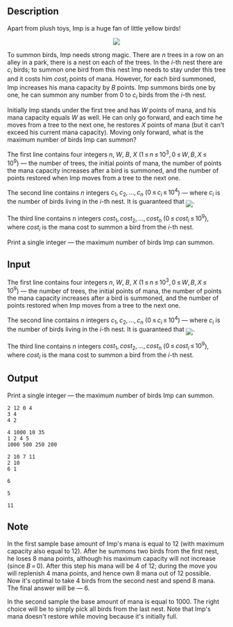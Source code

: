 ## Description

<div><p>Apart from plush toys, Imp is a huge fan of little yellow birds!</p><center> <img class="tex-graphics" src="file://fpb2Qf1f.png" style="max-width: 100.0%;max-height: 100.0%;"> </center><p>To summon birds, Imp needs strong magic. There are <span class="tex-span"><i>n</i></span> trees in a row on an alley in a park, there is a nest on each of the trees. In the <span class="tex-span"><i>i</i></span>-th nest there are <span class="tex-span"><i>c</i><sub class="lower-index"><i>i</i></sub></span> birds; to summon one bird from this nest Imp needs to stay under this tree and it costs him <span class="tex-span"><i>cost</i><sub class="lower-index"><i>i</i></sub></span> points of mana. However, for each bird summoned, Imp increases his mana capacity by <span class="tex-span"><i>B</i></span> points. Imp summons birds one by one, he can summon any number from <span class="tex-span">0</span> to <span class="tex-span"><i>c</i><sub class="lower-index"><i>i</i></sub></span> birds from the <span class="tex-span"><i>i</i></span>-th nest. </p><p>Initially Imp stands under the first tree and has <span class="tex-span"><i>W</i></span> points of mana, and his mana capacity equals <span class="tex-span"><i>W</i></span> as well. He can only go forward, and each time he moves from a tree to the next one, he restores <span class="tex-span"><i>X</i></span> points of mana (but it can't exceed his current mana capacity). Moving only forward, what is the maximum number of birds Imp can summon?</p></div><div class="input-specification"><p>The first line contains four integers <span class="tex-span"><i>n</i></span>, <span class="tex-span"><i>W</i></span>, <span class="tex-span"><i>B</i></span>, <span class="tex-span"><i>X</i></span> (<span class="tex-span">1 ≤ <i>n</i> ≤ 10<sup class="upper-index">3</sup>, 0 ≤ <i>W</i>, <i>B</i>, <i>X</i> ≤ 10<sup class="upper-index">9</sup></span>)&nbsp;— the number of trees, the initial points of mana, the number of points the mana capacity increases after a bird is summoned, and the number of points restored when Imp moves from a tree to the next one.</p><p>The second line contains <span class="tex-span"><i>n</i></span> integers <span class="tex-span"><i>c</i><sub class="lower-index">1</sub>, <i>c</i><sub class="lower-index">2</sub>, ..., <i>c</i><sub class="lower-index"><i>n</i></sub></span> (<span class="tex-span">0 ≤ <i>c</i><sub class="lower-index"><i>i</i></sub> ≤ 10<sup class="upper-index">4</sup></span>)&nbsp;— where <span class="tex-span"><i>c</i><sub class="lower-index"><i>i</i></sub></span> is the number of birds living in the <span class="tex-span"><i>i</i></span>-th nest. It is guaranteed that <img align="middle" class="tex-formula" src="file://qGOBHGKA.png" style="max-width: 100.0%;max-height: 100.0%;">.</p><p>The third line contains <span class="tex-span"><i>n</i></span> integers <span class="tex-span"><i>cost</i><sub class="lower-index">1</sub>, <i>cost</i><sub class="lower-index">2</sub>, ..., <i>cost</i><sub class="lower-index"><i>n</i></sub></span> (<span class="tex-span">0 ≤ <i>cost</i><sub class="lower-index"><i>i</i></sub> ≤ 10<sup class="upper-index">9</sup></span>), where <span class="tex-span"><i>cost</i><sub class="lower-index"><i>i</i></sub></span> is the mana cost to summon a bird from the <span class="tex-span"><i>i</i></span>-th nest.</p></div><div class="output-specification"><p>Print a single integer&nbsp;— the maximum number of birds Imp can summon.</p></div>

## Input

<p>The first line contains four integers <span class="tex-span"><i>n</i></span>, <span class="tex-span"><i>W</i></span>, <span class="tex-span"><i>B</i></span>, <span class="tex-span"><i>X</i></span> (<span class="tex-span">1 ≤ <i>n</i> ≤ 10<sup class="upper-index">3</sup>, 0 ≤ <i>W</i>, <i>B</i>, <i>X</i> ≤ 10<sup class="upper-index">9</sup></span>)&nbsp;— the number of trees, the initial points of mana, the number of points the mana capacity increases after a bird is summoned, and the number of points restored when Imp moves from a tree to the next one.</p><p>The second line contains <span class="tex-span"><i>n</i></span> integers <span class="tex-span"><i>c</i><sub class="lower-index">1</sub>, <i>c</i><sub class="lower-index">2</sub>, ..., <i>c</i><sub class="lower-index"><i>n</i></sub></span> (<span class="tex-span">0 ≤ <i>c</i><sub class="lower-index"><i>i</i></sub> ≤ 10<sup class="upper-index">4</sup></span>)&nbsp;— where <span class="tex-span"><i>c</i><sub class="lower-index"><i>i</i></sub></span> is the number of birds living in the <span class="tex-span"><i>i</i></span>-th nest. It is guaranteed that <img align="middle" class="tex-formula" src="file://qGOBHGKA.png" style="max-width: 100.0%;max-height: 100.0%;">.</p><p>The third line contains <span class="tex-span"><i>n</i></span> integers <span class="tex-span"><i>cost</i><sub class="lower-index">1</sub>, <i>cost</i><sub class="lower-index">2</sub>, ..., <i>cost</i><sub class="lower-index"><i>n</i></sub></span> (<span class="tex-span">0 ≤ <i>cost</i><sub class="lower-index"><i>i</i></sub> ≤ 10<sup class="upper-index">9</sup></span>), where <span class="tex-span"><i>cost</i><sub class="lower-index"><i>i</i></sub></span> is the mana cost to summon a bird from the <span class="tex-span"><i>i</i></span>-th nest.</p>

## Output

<p>Print a single integer&nbsp;— the maximum number of birds Imp can summon.</p>





```input1
2 12 0 4
3 4
4 2

```




```input2
4 1000 10 35
1 2 4 5
1000 500 250 200

```




```input3
2 10 7 11
2 10
6 1

```




```output1
6

```




```output2
5

```




```output3
11

```



## Note

<p>In the first sample base amount of Imp's mana is equal to <span class="tex-span">12</span> (with maximum capacity also equal to <span class="tex-span">12</span>). After he summons two birds from the first nest, he loses <span class="tex-span">8</span> mana points, although his maximum capacity will not increase (since <span class="tex-span"><i>B</i> = 0</span>). After this step his mana will be <span class="tex-span">4</span> of <span class="tex-span">12</span>; during the move you will replenish <span class="tex-span">4</span> mana points, and hence own <span class="tex-span">8</span> mana out of <span class="tex-span">12</span> possible. Now it's optimal to take <span class="tex-span">4</span> birds from the second nest and spend <span class="tex-span">8</span> mana. The final answer will be — <span class="tex-span">6</span>.</p><p>In the second sample the base amount of mana is equal to <span class="tex-span">1000</span>. The right choice will be to simply pick all birds from the last nest. Note that Imp's mana doesn't restore while moving because it's initially full.</p>
